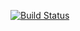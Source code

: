 [![Build Status](https://travis-ci.org/uklance/gradle-maven-transform.svg?branch=master)](https://travis-ci.org/uklance/gradle-maven-transform)
